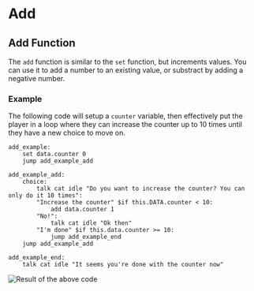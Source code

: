 # Add

## Add Function

The `add` function is similar to the `set` function, but increments values. You can use it to add a number to an existing value, or substract by adding a negative number.

### Example

The following code will setup a `counter` variable, then effectively put the player in a loop where they can increase the counter up to 10 times until they have a new choice to move on.

```
add_example:
    set data.counter 0
    jump add_example_add

add_example_add:
    choice:
        talk cat idle "Do you want to increase the counter? You can only do it 10 times":
        "Increase the counter" $if this.DATA.counter < 10:
            add data.counter 1
        "No!":
            talk cat idle "Ok then"
        "I'm done" $if this.data.counter >= 10:
            jump add_example_end
    jump add_example_add

add_example_end:
    talk cat idle "It seems you're done with the counter now"

```

![Result of the above code](../.gitbook/assets/add\_example.gif)

